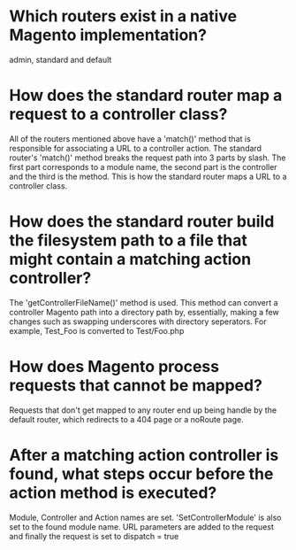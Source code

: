 # Which routers exist in a native Magento implementation?

admin, standard and default

# How does the standard router map a request to a controller class?

All of the routers mentioned above have a 'match()' method that is responsible for associating a URL to a controller action.
The standard router's 'match()' method breaks the request path into 3 parts by slash.
The first part corresponds to a module name, the second part is the controller and the third is the method.
This is how the standard router maps a URL to a controller class.

# How does the standard router build the filesystem path to a file that might contain a matching action controller?

The 'getControllerFileName()' method is used. This method can convert a controller Magento path into a directory path by, essentially, making a few changes such as swapping underscores with directory seperators.
For example, Test_Foo is converted to Test/Foo.php

# How does Magento process requests that cannot be mapped?

Requests that don't get mapped to any router end up being handle by the default router, which redirects to a 404 page or a noRoute page.

# After a matching action controller is found, what steps occur before the action method is executed?

Module, Controller and Action names are set. 'SetControllerModule' is also set to the found module name. URL parameters are added to the request and finally the request is set to dispatch = true